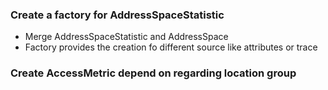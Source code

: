 ### Create a factory for AddressSpaceStatistic
- Merge AddressSpaceStatistic and AddressSpace
- Factory provides the creation fo different source
  like attributes or trace

### Create AccessMetric depend on regarding location group